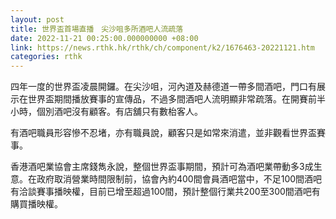 ```yaml
---
layout: post
title: 世界盃首場直播　尖沙咀多所酒吧人流疏落
date: 2022-11-21 00:25:00.000000000 +08:00
link: https://news.rthk.hk/rthk/ch/component/k2/1676463-20221121.htm
categories: rthk
---
```


四年一度的世界盃凌晨開鑼。在尖沙咀，河內道及赫德道一帶多間酒吧，門口有展示在世界盃期間播放賽事的宣傳品，不過多間酒吧人流明顯非常疏落。在開賽前半小時，個別酒吧沒有顧客。有店舖只有數枱客人。

有酒吧職員形容慘不忍堵，亦有職員說，顧客只是如常來消遣，並非觀看世界盃賽事。

香港酒吧業協會主席錢雋永說，整個世界盃事期間，預計可為酒吧業帶動多3成生意。在政府取消營業時間限制前，協會內約400間會員酒吧當中，不足100間酒吧有洽談賽事播映權，目前已增至超過100間，預計整個行業共200至300間酒吧有購買播映權。
